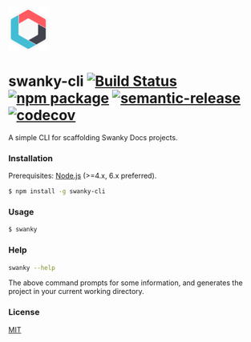 <img src="https://raw.githubusercontent.com/swanky-docs/swanky-cli/master/img/swanky-docs-logo.png" width="80" height="90" />

# swanky-cli [![Build Status](https://travis-ci.org/swanky-docs/swanky-cli.svg?branch=master)](https://travis-ci.org/swanky-docs/swanky-cli) [![npm package](https://img.shields.io/npm/v/swanky-cli.svg)](https://www.npmjs.com/package/swanky-cli) [![semantic-release](https://img.shields.io/badge/%20%20%F0%9F%93%A6%F0%9F%9A%80-semantic--release-e10079.svg)](https://github.com/semantic-release/semantic-release) [![codecov](https://codecov.io/gh/swanky-docs/swanky-cli/branch/master/graph/badge.svg)](https://codecov.io/gh/swanky-docs/swanky-cli)

A simple CLI for scaffolding Swanky Docs projects.

### Installation

Prerequisites: [Node.js](https://nodejs.org/en/) (>=4.x, 6.x preferred).

``` bash
$ npm install -g swanky-cli
```

### Usage

``` bash
$ swanky
```

### Help

``` bash
swanky --help
```

The above command prompts for some information, and generates the project in your current working directory.

### License

[MIT](http://opensource.org/licenses/MIT)
